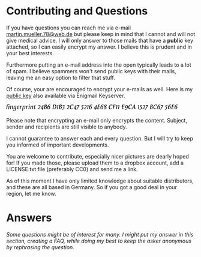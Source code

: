 
Contributing and Questions
========

If you have questions you can reach me via e-mail [martin.mueller.78@web.de](mailto:martin.mueller.78@web.de) but please keep in mind that I cannot and will not give medical advice. I will only answer to those mails that have a **public** key attached, so I can easily encrypt my answer.
I believe this is prudent and in your best interests.

Furthermore putting an e-mail address into the open typically leads to a lot of spam. I believe spammers won't send public keys with their mails, leaving me an easy option to filter that stuff.

Of course, your are encouraged to encrypt your e-mails as well. Here is my [public key](martin.mueller.78@web.de_(0xBC6756E6)_pub.asc) also available via Enigmail Keyserver.

![info](../images/fp.jpg)

Please note that encrypting an e-mail only encrypts the content. Subject, sender and recipients are still visible to anybody.

I cannot guarantee to answer each and every question. But I will try to keep you informed of important developments.

You are welcome to contribute, especially nicer pictures are dearly hoped for! If you made those, please upload them to a dropbox account, add a LICENSE.txt file (preferably CC0) and send me a link.

As of this moment I have only limited knowledge about suitable distributors, and these are all based in Germany.
So if you got a good deal in your region, let me know. 

# Answers

_Some questions might be of interest for many. I might put my answer in this section, creating a FAQ, while doing my best to keep the asker anonymous by rephrasing the question._


